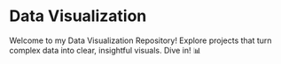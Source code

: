 # Data Visualization
Welcome to my Data Visualization Repository! Explore projects that turn complex data into clear, insightful visuals. Dive in! 📊
